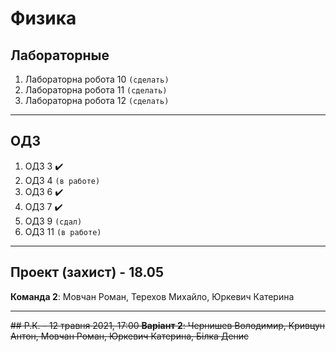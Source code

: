 # Физика

##  Лабораторные

1. Лабораторна робота 10 `(сделать)`
1. Лабораторна робота 11 `(сделать)`
1. Лабораторна робота 12 `(сделать)`
---

##  ОДЗ


1. ОДЗ 3 ✔️
1. ОДЗ 4 `(в работе)`
1. ОДЗ 6 ✔️
1. ОДЗ 7 ✔️
1. ОДЗ 9 `(сдал)`
1. ОДЗ 11 `(в работе)`
---

## Проект (захист) - 18.05
**Команда 2**: Мовчан Роман, Терехов Михайло, Юркевич Катерина   

---
~~## Р.К. - 12 травня 2021, 17:00
**Варіант 2**:
Чернишев Володимир, Кривцун Антон, Мовчан Роман, Юркевич Катерина, Білка Денис~~
